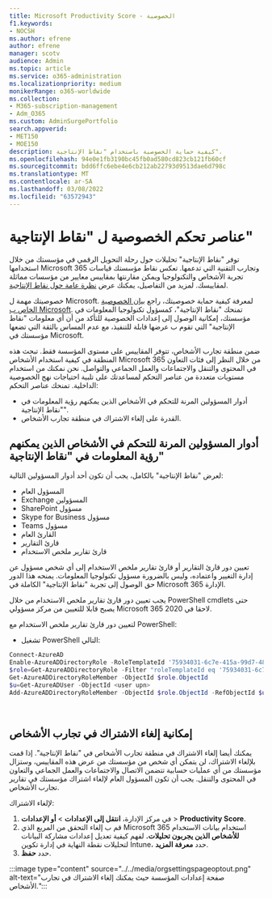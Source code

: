 ```yaml
---
title: Microsoft Productivity Score - الخصوصية
f1.keywords:
- NOCSH
ms.author: efrene
author: efrene
manager: scotv
audience: Admin
ms.topic: article
ms.service: o365-administration
ms.localizationpriority: medium
monikerRange: o365-worldwide
ms.collection:
- M365-subscription-management
- Adm_O365
ms.custom: AdminSurgePortfolio
search.appverid:
- MET150
- MOE150
description: كيفية حماية الخصوصية باستخدام "نقاط الإنتاجية".
ms.openlocfilehash: 94e0e1fb3190bc45fb0ad580cd823cb121fb60cf
ms.sourcegitcommit: bdd6ffc6ebe4e6cb212ab22793d9513dae6d798c
ms.translationtype: MT
ms.contentlocale: ar-SA
ms.lasthandoff: 03/08/2022
ms.locfileid: "63572943"
---
```

# <a name="privacy-controls-for-productivity-score"></a>عناصر تحكم الخصوصية ل "نقاط الإنتاجية"

توفر "نقاط الإنتاجية" تحليلات حول رحلة التحويل الرقمي في مؤسستك من خلال استخدامها Microsoft 365 وتجارب التقنية التي تدعمها.  تعكس نقاط مؤسستك قياسات تجربة الأشخاص والتكنولوجيا ويمكن مقارنتها بمقاييس معايير من مؤسسات مماثلة لمقاييسك. لمزيد من التفاصيل، يمكنك عرض [نظرة عامة حول نقاط الإنتاجية](productivity-score.md).

خصوصيتك مهمة ل Microsoft. لمعرفة كيفية حماية خصوصيتك، راجع [بيان الخصوصية الخاص ب Microsoft](https://privacy.microsoft.com/privacystatement). تمنحك "نقاط الإنتاجية"، كمسؤول تكنولوجيا المعلومات في مؤسستك، إمكانية الوصول إلى إعدادات الخصوصية للتأكد من أن أي معلومات "نقاط الإنتاجية" التي تقوم ب عرضها قابلة للتنفيذ، مع عدم المساس بالثقة التي تضعها مؤسستك في Microsoft.

ضمن منطقة تجارب الأشخاص، تتوفر المقاييس على مستوى المؤسسة فقط. تبحث هذه المنطقة في كيفية استخدام الأشخاص Microsoft 365 من خلال النظر إلى فئات التعاون في المحتوى والتنقل والاجتماعات والعمل الجماعي والتواصل. نحن نمكنك من استخدام مستويات متعددة من عناصر التحكم لمساعدتك على تلبية احتياجات نهج الخصوصية الداخلية.
تمنحك عناصر التحكم:

- أدوار المسؤولين المرنة للتحكم في الأشخاص الذين يمكنهم رؤية المعلومات في "نقاط الإنتاجية".
- القدرة على إلغاء الاشتراك في منطقة تجارب الأشخاص.

## <a name="flexible-admin-roles-to-control-who-can-see-the-information-in-productivity-score"></a>أدوار المسؤولين المرنة للتحكم في الأشخاص الذين يمكنهم رؤية المعلومات في "نقاط الإنتاجية"

لعرض "نقاط الإنتاجية" بالكامل، يجب أن تكون أحد أدوار المسؤولين التالية:

- المسؤول العام
- Exchange المسؤولين
- SharePoint مسؤول
- Skype for Business مسؤول
- Teams مسؤول
- القارئ العام
- قارئ التقارير
- قارئ تقارير ملخص الاستخدام

تعيين دور قارئ التقارير أو قارئ تقارير ملخص الاستخدام إلى أي شخص مسؤول عن إدارة التغيير واعتماده، وليس بالضرورة مسؤول تكنولوجيا المعلومات. يمنحه هذا الدور حق الوصول إلى تجربة "نقاط الإنتاجية" الكاملة في Microsoft 365 الإدارة.

يجب تعيين دور قارئ تقارير ملخص الاستخدام من خلال PowerShell cmdlets حتى يصبح قابلا للتعيين من مركز مسؤولي Microsoft 365 لاحقا في 2020.

لتعيين دور قارئ تقارير ملخص الاستخدام مع PowerShell:

- تشغيل PowerShell التالي:

```powershell
Connect-AzureAD
Enable-AzureADDirectoryRole -RoleTemplateId '75934031-6c7e-415a-99d7-48dbd49e875e'
$role=Get-AzureADDirectoryRole -Filter "roleTemplateId eq '75934031-6c7e-415a-99d7-48dbd49e875e'"
Get-AzureADDirectoryRoleMember -ObjectId $role.ObjectId
$u=Get-AzureADUser -ObjectId <user upn>
Add-AzureADDirectoryRoleMember -ObjectId $role.ObjectId -RefObjectId $u.ObjectId
```

</br>


## <a name="capability-to-opt-out-of-people-experiences"></a>إمكانية إلغاء الاشتراك في تجارب الأشخاص

يمكنك أيضا إلغاء الاشتراك في منطقة تجارب الأشخاص في "نقاط الإنتاجية". إذا قمت بلإلغاء الاشتراك، لن يتمكن أي شخص من مؤسستك من عرض هذه المقاييس، وستزال مؤسستك من أي عمليات حسابية تتضمن الاتصال والاجتماعات والعمل الجماعي والتعاون في المحتوى والتنقل. يجب أن تكون المسؤول العام لإلغاء اشتراك مؤسستك في تقارير تجارب الأشخاص.

لإلغاء الاشتراك:

1. في مركز الإدارة، **انتقل إلى الإعدادات**  >   **أو الإعدادات** >  **Productivity Score**.
2. قم ب إلغاء التحقق من المربع الذي Microsoft 365 استخدام بيانات الاستخدام **للأشخاص الذين يجربون تحليلات.** لفهم كيفية تعديل إعدادات مشاركة البيانات لتحليلات نقطة النهاية في إدارة تكوين Intune، حدد **معرفة المزيد**.
3. حدد  **حفظ**.

:::image type="content" source="../../media/orgsettingspageoptout.png" alt-text="صفحة إعدادات المؤسسة حيث يمكنك إلغاء الاشتراك في تجارب الأشخاص.":::
